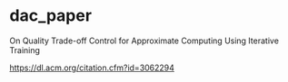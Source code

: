 # dac_paper

On Quality Trade-off Control for Approximate Computing Using Iterative Training

https://dl.acm.org/citation.cfm?id=3062294
